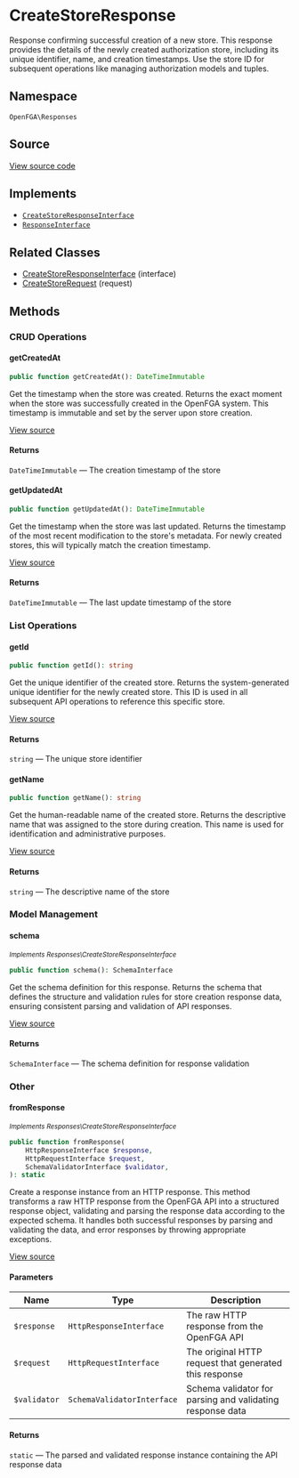 # CreateStoreResponse

Response confirming successful creation of a new store. This response provides the details of the newly created authorization store, including its unique identifier, name, and creation timestamps. Use the store ID for subsequent operations like managing authorization models and tuples.

## Namespace

`OpenFGA\Responses`

## Source

[View source code](https://github.com/evansims/openfga-php/blob/main/src/Responses/CreateStoreResponse.php)

## Implements

* [`CreateStoreResponseInterface`](CreateStoreResponseInterface.md)
* [`ResponseInterface`](ResponseInterface.md)

## Related Classes

* [CreateStoreResponseInterface](Responses/CreateStoreResponseInterface.md) (interface)
* [CreateStoreRequest](Requests/CreateStoreRequest.md) (request)

## Methods

### CRUD Operations

#### getCreatedAt

```php
public function getCreatedAt(): DateTimeImmutable

```

Get the timestamp when the store was created. Returns the exact moment when the store was successfully created in the OpenFGA system. This timestamp is immutable and set by the server upon store creation.

[View source](https://github.com/evansims/openfga-php/blob/main/src/Responses/CreateStoreResponse.php#L97)

#### Returns

`DateTimeImmutable` — The creation timestamp of the store

#### getUpdatedAt

```php
public function getUpdatedAt(): DateTimeImmutable

```

Get the timestamp when the store was last updated. Returns the timestamp of the most recent modification to the store&#039;s metadata. For newly created stores, this will typically match the creation timestamp.

[View source](https://github.com/evansims/openfga-php/blob/main/src/Responses/CreateStoreResponse.php#L124)

#### Returns

`DateTimeImmutable` — The last update timestamp of the store

### List Operations

#### getId

```php
public function getId(): string

```

Get the unique identifier of the created store. Returns the system-generated unique identifier for the newly created store. This ID is used in all subsequent API operations to reference this specific store.

[View source](https://github.com/evansims/openfga-php/blob/main/src/Responses/CreateStoreResponse.php#L106)

#### Returns

`string` — The unique store identifier

#### getName

```php
public function getName(): string

```

Get the human-readable name of the created store. Returns the descriptive name that was assigned to the store during creation. This name is used for identification and administrative purposes.

[View source](https://github.com/evansims/openfga-php/blob/main/src/Responses/CreateStoreResponse.php#L115)

#### Returns

`string` — The descriptive name of the store

### Model Management

#### schema

*<small>Implements Responses\CreateStoreResponseInterface</small>*

```php
public function schema(): SchemaInterface

```

Get the schema definition for this response. Returns the schema that defines the structure and validation rules for store creation response data, ensuring consistent parsing and validation of API responses.

[View source](https://github.com/evansims/openfga-php/blob/main/src/Responses/CreateStoreResponseInterface.php#L32)

#### Returns

`SchemaInterface` — The schema definition for response validation

### Other

#### fromResponse

*<small>Implements Responses\CreateStoreResponseInterface</small>*

```php
public function fromResponse(
    HttpResponseInterface $response,
    HttpRequestInterface $request,
    SchemaValidatorInterface $validator,
): static

```

Create a response instance from an HTTP response. This method transforms a raw HTTP response from the OpenFGA API into a structured response object, validating and parsing the response data according to the expected schema. It handles both successful responses by parsing and validating the data, and error responses by throwing appropriate exceptions.

[View source](https://github.com/evansims/openfga-php/blob/main/src/Responses/ResponseInterface.php#L44)

#### Parameters

| Name         | Type                       | Description                                               |
| ------------ | -------------------------- | --------------------------------------------------------- |
| `$response`  | `HttpResponseInterface`    | The raw HTTP response from the OpenFGA API                |
| `$request`   | `HttpRequestInterface`     | The original HTTP request that generated this response    |
| `$validator` | `SchemaValidatorInterface` | Schema validator for parsing and validating response data |

#### Returns

`static` — The parsed and validated response instance containing the API response data
